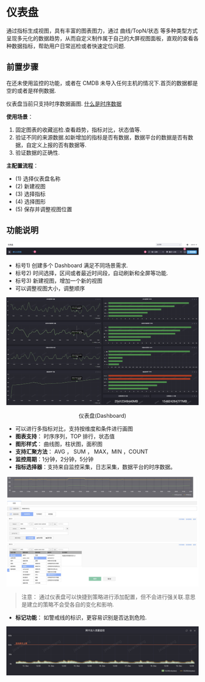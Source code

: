 # 仪表盘

通过指标生成视图，具有丰富的图表图力，通过 曲线/TopN/状态 等多种类型方式呈现多元化的数据趋势，从而自定义制作属于自己的大屏视图面板，直观的查看各种数据指标，帮助用户日常巡检或者快速定位问题.

## 前置步骤

在还未使用监控的功能，或者在 CMDB 未导入任何主机的情况下.首页的数据都是空的或者是样例数据.

仪表盘当前只支持时序数据画图. [什么是时序数据](../../concepts/glossary.md)

**使用场景**：

1. 固定图表的收藏巡检.查看趋势，指标对比，状态值等.
2. 验证不同的来源数据.如新增加的指标是否有数据，数据平台的数据是否有数据，自定义上报的否有数据等.
3. 验证数据的正确性.

**主配置流程**：

* (1) 选择仪表盘名称
* (2) 新建视图
* (3) 选择指标
* (4) 选择图形
* (5) 保存并调整视图位置

## 功能说明

![-w2020](media/15754449508610.jpg)

* 标号1) 创建多个 Dashboard 满足不同场景需求.
* 标号2) 时间选择，区间或者最近时间段，自动刷新和全屏等功能.
* 标号3) 新建视图，增加一个新的视图
* 可以调整视图大小，调整顺序

![-w2020](media/15754448901982.jpg)
<center>仪表盘(Dashboard)</center>

* 可以进行多指标对比，支持按维度和条件进行画图
* **图表支持**： 时序序列，TOP 排行，状态值
* **图形样式**： 曲线图，柱状图，面积图
* **支持汇聚方法**： AVG ， SUM ， MAX，MIN ，COUNT
* **监控周期**：1分钟，2分钟，5分钟
* **指标选择器**：支持来自监控采集，日志采集，数据平台的时序数据。

![-w2020](media/15755545438532.jpg)

> 注意： 通过仪表盘可以快捷到策略进行添加配置，但不会进行强关联.意思是建立的策略不会受各自的变化和影响.

* **标记功能**： 如警戒线的标识，更容易识别是否达到危险.

![-w2020](media/15767393993944.jpg)
